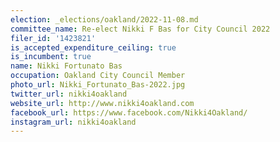 ```yaml
---
election: _elections/oakland/2022-11-08.md
committee_name: Re-elect Nikki F Bas for City Council 2022
filer_id: '1423821'
is_accepted_expenditure_ceiling: true
is_incumbent: true
name: Nikki Fortunato Bas
occupation: Oakland City Council Member
photo_url: Nikki_Fortunato_Bas-2022.jpg
twitter_url: nikki4oakland
website_url: http://www.nikki4oakland.com
facebook_url: https://www.facebook.com/Nikki4Oakland/
instagram_url: nikki4oakland
---
```

